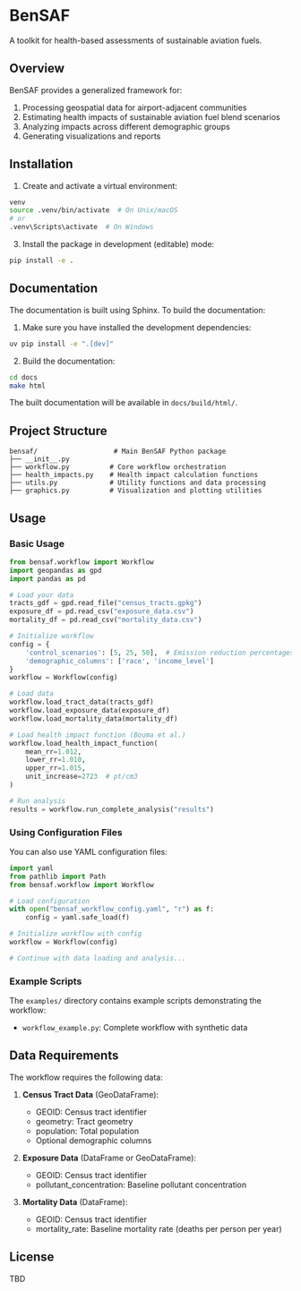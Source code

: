 # BenSAF

A toolkit for health-based assessments of sustainable aviation fuels.

## Overview

BenSAF provides a generalized framework for:

1. Processing geospatial data for airport-adjacent communities
2. Estimating health impacts of sustainable aviation fuel blend scenarios
3. Analyzing impacts across different demographic groups
4. Generating visualizations and reports

## Installation

1. Create and activate a virtual environment:
```bash
venv
source .venv/bin/activate  # On Unix/macOS
# or
.venv\Scripts\activate  # On Windows
```

3. Install the package in development (editable) mode:
```bash
pip install -e .
```

## Documentation

The documentation is built using Sphinx. To build the documentation:

1. Make sure you have installed the development dependencies:
```bash
uv pip install -e ".[dev]"
```

2. Build the documentation:
```bash
cd docs
make html
```

The built documentation will be available in `docs/build/html/`.

## Project Structure

```
bensaf/                   # Main BenSAF Python package
├── __init__.py
├── workflow.py          # Core workflow orchestration
├── health_impacts.py    # Health impact calculation functions
├── utils.py             # Utility functions and data processing
├── graphics.py          # Visualization and plotting utilities
```

## Usage

### Basic Usage

```python
from bensaf.workflow import Workflow
import geopandas as gpd
import pandas as pd

# Load your data
tracts_gdf = gpd.read_file("census_tracts.gpkg")
exposure_df = pd.read_csv("exposure_data.csv")
mortality_df = pd.read_csv("mortality_data.csv")

# Initialize workflow
config = {
    'control_scenarios': [5, 25, 50],  # Emission reduction percentages
    'demographic_columns': ['race', 'income_level']
}
workflow = Workflow(config)

# Load data
workflow.load_tract_data(tracts_gdf)
workflow.load_exposure_data(exposure_df)
workflow.load_mortality_data(mortality_df)

# Load health impact function (Bouma et al.)
workflow.load_health_impact_function(
    mean_rr=1.012,
    lower_rr=1.010,
    upper_rr=1.015,
    unit_increase=2723  # pt/cm3
)

# Run analysis
results = workflow.run_complete_analysis("results")
```

### Using Configuration Files

You can also use YAML configuration files:

```python
import yaml
from pathlib import Path
from bensaf.workflow import Workflow

# Load configuration
with open("bensaf_workflow_config.yaml", "r") as f:
    config = yaml.safe_load(f)

# Initialize workflow with config
workflow = Workflow(config)

# Continue with data loading and analysis...
```

### Example Scripts

The `examples/` directory contains example scripts demonstrating the workflow:

- `workflow_example.py`: Complete workflow with synthetic data


## Data Requirements

The workflow requires the following data:

1. **Census Tract Data** (GeoDataFrame):
   - GEOID: Census tract identifier
   - geometry: Tract geometry
   - population: Total population
   - Optional demographic columns

2. **Exposure Data** (DataFrame or GeoDataFrame):
   - GEOID: Census tract identifier
   - pollutant_concentration: Baseline pollutant concentration

3. **Mortality Data** (DataFrame):
   - GEOID: Census tract identifier
   - mortality_rate: Baseline mortality rate (deaths per person per year)

## License

TBD
